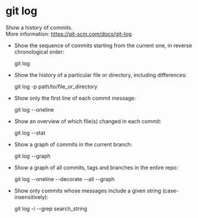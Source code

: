 # git log                                                                                     
                                                                                              
  Show a history of commits.                                                                  
  More information: <https://git-scm.com/docs/git-log>.                                       
                                                                                              
- Show the sequence of commits starting from the current one, in reverse chronological order: 
                                                                                              
  git log                                                                                     
                                                                                              
- Show the history of a particular file or directory, including differences:                  
                                                                                              
  git log -p path/to/file_or_directory                                                        
                                                                                              
- Show only the first line of each commit message:                                            
                                                                                              
  git log --oneline                                                                           
                                                                                              
- Show an overview of which file(s) changed in each commit:                                   
                                                                                              
  git log --stat                                                                              
                                                                                              
- Show a graph of commits in the current branch:                                              
                                                                                              
  git log --graph                                                                             
                                                                                              
- Show a graph of all commits, tags and branches in the entire repo:                          
                                                                                              
  git log --oneline --decorate --all --graph                                                  
                                                                                              
- Show only commits whose messages include a given string (case-insensitively):               
                                                                                              
  git log -i --grep search_string                                                             
                                                                                              
                                                                                              
                                                                                              
